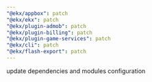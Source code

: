 ```yaml
---
"@ekx/appbox": patch
"@ekx/ekx": patch
"@ekx/plugin-admob": patch
"@ekx/plugin-billing": patch
"@ekx/plugin-game-services": patch
"@ekx/cli": patch
"@ekx/flash-export": patch
---
```


update dependencies and modules configuration
